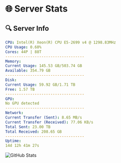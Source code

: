 # 🌐 Server Stats
## 🔍 Server Info
```yaml
CPU: Intel(R) Xeon(R) CPU E5-2699 v4 @ 1298.83MHz
CPU Usage: 0.60%
Cores: 44P | 88T
-----------------------------------
Memory:
Current Usage: 145.53 GB/503.74 GB
Available: 354.79 GB
-----------------------------------
Disk:
Current Usage: 59.92 GB/1.71 TB
Free: 1.57 TB
-----------------------------------
GPU:
No GPU detected
-----------------------------------
Network:
Current Transfer (Sent): 8.65 MB/s
Current Transfer (Received): 77.06 KB/s
Total Sent: 23.00 TB
Total Received: 208.65 GB
-----------------------------------
Uptime:
14d 12h 41m 27s
```
![GitHub Stats](https://img.shields.io/badge/Updated-2025-03-22_10:04:16-blue)